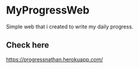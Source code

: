 # MyProgressWeb
Simple web that i created to write my daily progress.

## Check here
https://progressnathan.herokuapp.com/


